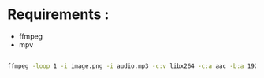 
# Requirements :

- ffmpeg
- mpv

```` bash

ffmpeg -loop 1 -i image.png -i audio.mp3 -c:v libx264 -c:a aac -b:a 192k -t 30 -pix_fmt yuv420p -vf scale=1920:1080 -shortest output.mp4

````